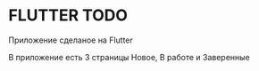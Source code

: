 # FLUTTER TODO

Приложение сделаное на Flutter

В приложение есть 3 страницы Новое, В работе и Заверенные

